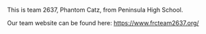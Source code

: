 This is team 2637, Phantom Catz, from Peninsula High School.

Our team website can be found here: <a> https://www.frcteam2637.org/ </a>